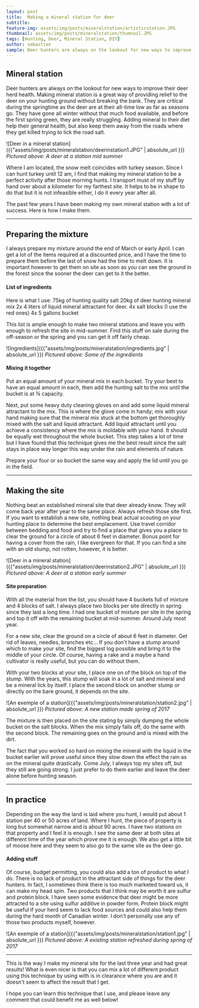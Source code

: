 ```yaml
---
layout: post
title:  Making a mineral station for deer
subtitle:
feature-img: assets/img/posts/mineralstation/artisticstation.JPG
thumbnail: assets/img/posts/mineralstation/thumnail.JPG
tags: [Hunting, Deer, Mineral Station, DIY]
author: sebastien
sample: Deer hunters are always on the lookout for new ways to improve their deer herd health. Making mineral station is a great way of providing relief to the deer on your hunting ground without breaking the bank. They are critical during the springtime as...
---
```


## Mineral station

Deer hunters are always on the lookout for new ways to improve their deer herd health. Making mineral station is a great way of providing relief to the deer on your hunting ground without breaking the bank. They are critical during the springtime as the deer are at their all-time low as far as seasons go. They have gone all winter without that much food available, and before the first spring green, they are really struggling. Adding mineral to their diet help their general health, but also keep them away from the roads where they get killed trying to lick the road salt.

![Deer in a mineral station]({{"assets/img/posts/mineralstation/deerinstation1.JPG" | absolute_url }})
*Pictured above: A deer at a station mid summer*

Where I am located, the snow melt coincides with turkey season. Since I can hunt turkey until 12 am, I find that making my mineral station to be a perfect activity after those morning hunts. I transport must of my stuff by hand over about a kilometer for my farthest site. It helps to be in shape to do that but it is not infeasible either, I do it every year after all.

The past few years I have been making my own mineral station with a lot of success. Here is how I make them.

*****

## Preparing the mixture

I always prepare my mixture around the end of March or early April. I can get a lot of the items required at a discounted price, and I have the time to prepare them before the last of snow had the time to melt down. It is important however to get them on site as soon as you can see the ground in the forest since the sooner the deer can get to it the better.

#### List of ingredients

Here is what I use:
75kg of hunting quality salt
20kg of deer hunting mineral mix
2x 4 liters of liquid mineral attractant for deer.
4x salt blocks (I use the red ones)
4x 5 gallons bucket

This list is ample enough to make two mineral stations and leave you with enough to refresh the site in mid-summer. Find this stuff on sale during the off-season or the spring and you can get it off fairly cheap.

![Ingredients]({{"assets/img/posts/mineralstation/ingredients.jpg" | absolute_url }})
*Pictured above: Some of the ingredients*

#### Mixing it together

Put an equal amount of your mineral mix in each bucket. Try your best to have an equal amount in each, then add the hunting salt to the mix until the bucket is at ¾ capacity.

Next, put some heavy duty cleaning gloves on and add some liquid mineral attractant to the mix. This is where the glove come in handy; mix with your hand making sure that the mineral mix stuck at the bottom get thoroughly mixed with the salt and liquid attractant. Add liquid attractant until you achieve a consistency where the mix is moldable with your hand. It should be equally wet throughout the whole bucket. This step takes a lot of time but I have found that this technique gives me the best result since the salt stays in place way longer this way under the rain and elements of nature.

Prepare your four or so bucket the same way and apply the lid until you go in the field.

*****

## Making the site

Nothing beat an established mineral site that deer already know. They will come back year after year to the same place. Always refresh those site first. If you want to establish a new site, nothing beat actual scouting on your hunting place to determine the best emplacement. Use travel corridor between bedding and food and try to find a place that gives you a place to clear the ground for a circle of about 6 feet in diameter. Bonus point for having a cover from the rain, I like evergreen for that. If you can find a site with an old stump, not rotten, however, it is better.

![Deer in a mineral station]({{"assets/img/posts/mineralstation/deerinstation2.JPG" | absolute_url }})
*Pictured above: A deer at a station early summer*

#### Site preparation

With all the material from the list, you should have 4 buckets full of mixture and 4 blocks of salt. I always place two blocks per site directly in spring since they last a long time. I had one bucket of mixture per site in the spring and top it off with the remaining bucket at mid-summer. Around July most year.

For a new site, clear the ground on a circle of about 6 feet in diameter. Get rid of leaves, needles, branches etc… If you don't have a stump around which to make your site, find the biggest log possible and bring it to the middle of your circle. Of course, having a rake and a maybe a hand cultivator is really useful, but you can do without them.

With your two blocks at your site, I place one on of the block on top of the stump. With the years, this stump will soak in a lot of salt and mineral and be a mineral lick by itself. I place the second block on another stump or directly on the bare ground, it depends on the site.

![An exemple of a station]({{"assets/img/posts/mineralstation/station2.jpg" | absolute_url }})
*Pictured above: A new station made spring of 2017*

The mixture is then placed on the site stating by simply dumping the whole bucket on the salt blocks. When the mix simply falls off, do the same with the second block. The remaining goes on the ground and is mixed with the dirt.

The fact that you worked so hard on mixing the mineral with the liquid in the bucket earlier will prove useful since they slow down the effect the rain as on the mineral quite drastically. Come July, I always top my sites off, but they still are going strong. I just prefer to do them earlier and leave the deer alone before hunting season.

*****

## In practice

Depending on the way the land is laid where you hunt, I would put about 1 station per 40 or 50 acres of land. Where I hunt, the piece of property is long but somewhat narrow and is about 90 acres. I have two stations on that property and I feel it is enough. I see the same deer at both sites at different time of the year which prove me it is enough. We also get a little bit of moose here and they seem to also go to the same site as the deer go.

#### Adding stuff

Of course, budget permitting, you could also add a ton of product to what I do. There is no lack of product in the attractant side of things for the deer hunters. In fact, I sometimes think there is too much marketed toward us, it can make my head spin. Two products that I think may be worth it are sulfur and protein block. I have seen some evidence that deer might be more attracted to a site using sulfur additive in powder form. Protein block might be useful if your herd seem to lack food sources and could also help them during the hard month of Canadian winter. I don't personally use any of those two products myself, however.

![An exemple of a station]({{"assets/img/posts/mineralstation/station1.jpg" | absolute_url }})
*Pictured above: A existing station refreshed during spring of 2017*

*****

This is the way I make my mineral site for the last three year and had great results! What is even nicer is that you can mix a lot of different product using this technique by using with is in clearance where you are and it doesn't seem to affect the result that I get.

I hope you can learn this technique that I use, and please leave any comment that could benefit me as well below!
